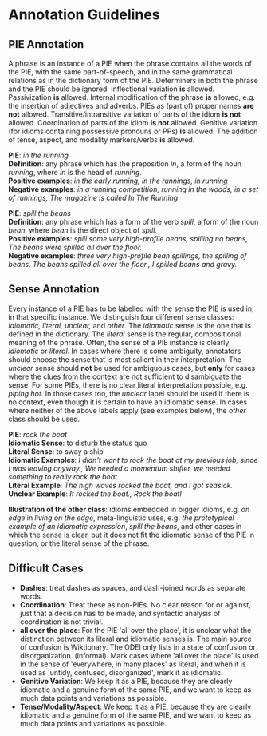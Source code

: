 # Annotation Guidelines

## PIE Annotation

A phrase is an instance of a PIE when the phrase contains all the words of the PIE, with the same part-of-speech, and in the same grammatical relations as in the dictionary form of the PIE. Determiners in both the phrase and the PIE should be ignored. Inflectional variation **is** allowed. Passivization **is** allowed. Internal modification of the phrase **is** allowed, e.g. the insertion of adjectives and adverbs. PIEs as (part of) proper names **are not** allowed. Transitive/intransitive variation of parts of the idiom **is not** allowed. Coordination of parts of the idiom **is not** allowed. Genitive variation (for idioms containing possessive pronouns or PPs) **is** allowed. The addition of tense, aspect, and modality markers/verbs **is** allowed.

**PIE**: *in the running* <br>
**Definition**: any phrase which has the preposition *in*, a form of the noun *running*, where *in* is the head of *running*. <br>
**Positive examples**: *in the early running, in the runnings, in running* <br>
**Negative examples**: *in a running competition, running in the woods, in a set of runnings, The magazine is called In The Running*

**PIE**: *spill the beans* <br>
**Definition**: any phrase which has a form of the verb *spill*, a form of the noun *bean*, where *bean* is the direct object of *spill*. <br>
**Positive examples**: *spill some very high-profile beans, spilling no beans, The beans were spilled all over the floor.* <br>
**Negative examples**: *three very high-profile bean spillings, the spilling of beans, The beans spilled all over the floor., I spilled beans and gravy.*

## Sense Annotation

Every instance of a PIE has to be labelled with the sense the PIE is used in, in that specific instance. We distinguish four different sense classes: *idiomatic, literal, unclear,* and *other*. The *idiomatic* sense is the one that is defined in the dictionary. The *literal* sense is the regular, compositional meaning of the phrase. Often, the sense of a PIE instance is clearly *idiomatic* or *literal*. In cases where there is some ambiguity, annotators should choose the sense that is most salient in their interpretation. The *unclear* sense should **not** be used for ambiguous cases, but **only** for cases where the clues from the context are not sufficient to disambiguate the sense. For some PIEs, there is no clear literal interpretation possible, e.g. *piping hot*. In those cases too, the *unclear* label should be used if there is no context, even though it is certain to have an idiomatic sense. In cases where neither of the above labels apply (see examples below), the *other* class should be used.

**PIE**: *rock the boat* <br>
**Idiomatic Sense**: to disturb the status quo <br>
**Literal Sense**: to sway a ship <br>
**Idiomatic Examples**: *I didn't want to rock the boat at my previous job, since I was leaving anyway., We needed a momentum shifter, we needed something to really rock the boat.* <br>
**Literal Example**: *The high waves rocked the boat, and I got seasick.* <br>
**Unclear Example**: *It rocked the boat., Rock the boat!*

**Illustration of the other class**: idioms embedded in bigger idioms, e.g. *on edge* in *living on the edge*, meta-linguistic uses, e.g. *the prototypical example of an idiomatic expression*, *spill the beans*, and other cases in which the sense is clear, but it does not fit the idiomatic sense of the PIE in question, or the literal sense of the phrase.

## Difficult Cases
* **Dashes**: treat dashes as spaces, and dash-joined words as separate words.
* **Coordination**: Treat these as non-PIEs. No clear reason for or against, just that a decision has to be made, and syntactic analysis of coordination is not trivial.
* **all over the place**: For the PIE 'all over the place', it is unclear what the distinction between its literal and idiomatic senses is. The main source of confusion is Wiktionary. The ODEI only lists in a state of confusion or disorganization. (informal). Mark cases where 'all over the place' is used in the sense of 'everywhere, in many places' as literal, and when it is used as 'untidy, confused, disorganized', mark it as idiomatic.
* **Genitive Variation**: We keep it as a PIE, because they are clearly idiomatic and a genuine form of the same PIE, and we want to keep as much data points and variations as possible.
* **Tense/Modality/Aspect**: We keep it as a PIE, because they are clearly idiomatic and a genuine form of the same PIE, and we want to keep as much data points and variations as possible.
